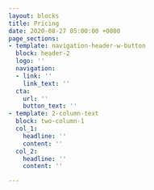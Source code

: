 ```yaml
---
layout: blocks
title: Pricing
date: 2020-08-27 05:00:00 +0000
page_sections:
- template: navigation-header-w-button
  block: header-2
  logo: ''
  navigation:
  - link: ''
    link_text: ''
  cta:
    url: ''
    button_text: ''
- template: 2-column-text
  block: two-column-1
  col_1:
    headline: ''
    content: ''
  col_2:
    headline: ''
    content: ''

---
```

